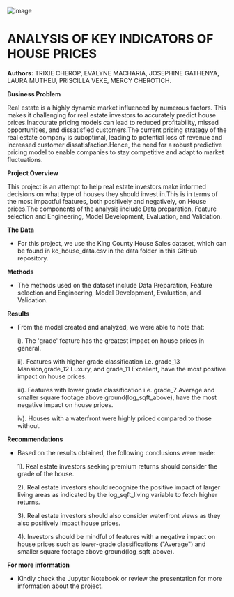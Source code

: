 

![image](https://github.com/MutheuTheAnalyst/House-Pricing-Indicators/assets/92978069/9ce2ee88-cc6f-4f86-8b54-370e8828b844)

# ANALYSIS OF KEY INDICATORS OF HOUSE PRICES

**Authors:** TRIXIE CHEROP, EVALYNE MACHARIA, JOSEPHINE GATHENYA, LAURA MUTHEU, PRISCILLA VEKE, MERCY CHEROTICH.

**Business Problem**

Real estate is a highly dynamic market influenced by numerous factors. This makes it challenging for real estate investors to accurately predict house prices.Inaccurate pricing models can lead to reduced profitability, missed opportunities, and dissatisfied customers.The current pricing strategy of the real estate company is suboptimal, leading to potential loss of revenue and increased customer dissatisfaction.Hence, the need for a robust predictive pricing model to enable companies to stay competitive and adapt to market fluctuations.

**Project Overview**

This project is an attempt to help real estate investors make informed decisions on what type of houses they should invest in.This is in terms of the most impactful features, both positively and negatively, on House prices.The components of the analysis include Data preparation, Feature selection and Engineering, Model Development, Evaluation, and Validation.

**The Data**

- For this project, we use the King County House Sales dataset, which can be found in kc_house_data.csv in the data folder in this GitHub repository.

**Methods**

- The methods used on the dataset include Data Preparation, Feature selection and Engineering, Model Development, Evaluation, and Validation.

**Results**

- From the model created and analyzed, we were able to note that:

    i). The 'grade' feature has the greatest impact on house prices in general.
 
    ii). Features with higher grade classification i.e. grade_13 Mansion,grade_12 Luxury, and grade_11 Excellent, have the most positive impact on house prices.
 
    iii). Features with lower grade classification i.e. grade_7 Average and smaller square footage above ground(log_sqft_above), have the most negative impact on house prices.
 
    iv). Houses with a waterfront were highly priced compared to those without.
 
**Recommendations**

- Based on the results obtained, the following conclusions were made:

  1). Real estate investors seeking premium returns should consider the grade of the house.

  2). Real estate investors should recognize the positive impact of larger living areas as indicated by the log_sqft_living variable to fetch higher returns.

  3). Real estate investors should also consider waterfront views as they also positively impact house prices.

  4). Investors should be mindful of features with a negative impact on house prices such as lower-grade classifications ("Average") and smaller square footage above ground(log_sqft_above).
  
 
**For more information**

- Kindly check the Jupyter Notebook or review the presentation for more information about the project.
  

